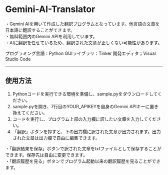 # Gemini-AI-Translator
・Gemini AIを用いて作成した翻訳プログラムとなっています。他言語の文章を日本語に翻訳することができます。  
・無料範囲内のGemini APIを利用しています。  
・AIに翻訳を任せているため、翻訳された文章が正しくない可能性があります。  

プログラミング言語：Python
GUIライブラリ：Tinker
開発エディタ；Visual Studio Code

--------------------------------------------------------------------------------------------------------------
## 使用方法
1. Pythonコードを実行できる環境を準備し、sample.pyをダウンロードしてください。
2. sample.pyを開き、7行目のYOUR_APIKEYを自身のGemini APIキーに置き換えてください。
3. コードを実行し、プログラム上部の入力欄に訳したい文章を入力してください。
4. 「翻訳」ボタンを押すと、下の出力欄に訳された文章が出力されます。出力された文章は出力欄で自由に編集できます。

・「翻訳結果を保存」ボタンで訳された文章をtxtファイルとして保存することができます。保存先は自由に変更できます。  
・「翻訳履歴を見る」ボタンでプログラム起動以来の翻訳履歴を見ることができます。
